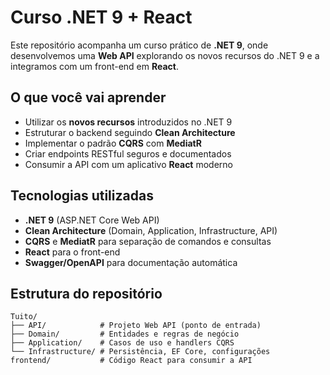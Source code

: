 # Curso .NET 9 + React

Este repositório acompanha um curso prático de **.NET 9**, onde desenvolvemos uma **Web API** explorando os novos recursos do .NET 9 e a integramos com um front-end em **React**.

## O que você vai aprender

- Utilizar os **novos recursos** introduzidos no .NET 9  
- Estruturar o backend seguindo **Clean Architecture**  
- Implementar o padrão **CQRS** com **MediatR**  
- Criar endpoints RESTful seguros e documentados  
- Consumir a API com um aplicativo **React** moderno  

## Tecnologias utilizadas

- **.NET 9** (ASP.NET Core Web API)  
- **Clean Architecture** (Domain, Application, Infrastructure, API)  
- **CQRS** e **MediatR** para separação de comandos e consultas  
- **React** para o front-end  
- **Swagger/OpenAPI** para documentação automática  

## Estrutura do repositório

```plaintext
Tuito/
├── API/            # Projeto Web API (ponto de entrada)
├── Domain/         # Entidades e regras de negócio
├── Application/    # Casos de uso e handlers CQRS
└── Infrastructure/ # Persistência, EF Core, configurações
frontend/           # Código React para consumir a API
